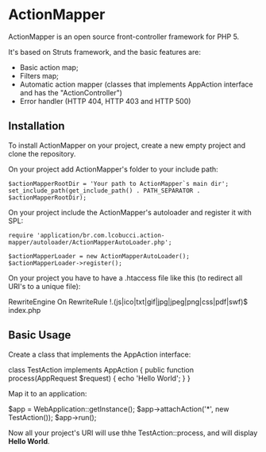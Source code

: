 ActionMapper
============

ActionMapper is an open source front-controller framework for PHP 5.

It's based on Struts framework, and the basic features are:

- Basic action map;
- Filters map;
- Automatic action mapper (classes that implements AppAction interface and has the "ActionController")
- Error handler (HTTP 404, HTTP 403 and HTTP 500)

Installation
------------

To install ActionMapper on your project, create a new empty project and clone the repository.

On your project add ActionMapper's folder to your include path:

    $actionMapperRootDir = 'Your path to ActionMapper`s main dir';
    set_include_path(get_include_path() . PATH_SEPARATOR . $actionMapperRootDir);

On your project include the ActionMapper's autoloader and register it with SPL:

    require 'application/br.com.lcobucci.action-mapper/autoloader/ActionMapperAutoLoader.php';
    
    $actionMapperLoader = new ActionMapperAutoLoader();
    $actionMapperLoader->register();

On your project you have to have a .htaccess file like this (to redirect all URI's to a unique file):

   RewriteEngine On
   RewriteRule !\.(js|ico|txt|gif|jpg|jpeg|png|css|pdf|swf)$ index.php
    
Basic Usage
-----------

Create a class that implements the AppAction interface:

   class TestAction implements AppAction
   {
      public function process(AppRequest $request)
      {
         echo 'Hello World';
      }
   }

Map it to an application:

   $app = WebApplication::getInstance();
   $app->attachAction('*', new TestAction());
   $app->run();

Now all your project's URI will use thhe TestAction::process, and will display **Hello World**.


